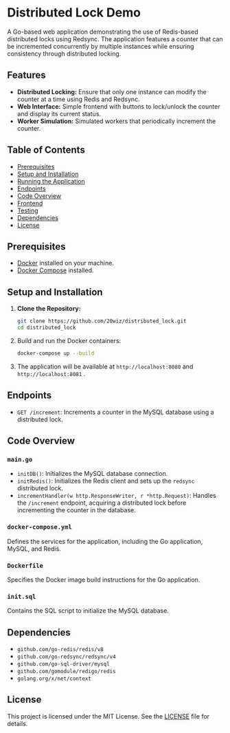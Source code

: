 # Distributed Lock Demo

A Go-based web application demonstrating the use of Redis-based distributed locks using Redsync. The application features a counter that can be incremented concurrently by multiple instances while ensuring consistency through distributed locking.

## Features

- **Distributed Locking:** Ensure that only one instance can modify the counter at a time using Redis and Redsync.
- **Web Interface:** Simple frontend with buttons to lock/unlock the counter and display its current status.
- **Worker Simulation:** Simulated workers that periodically increment the counter.

## Table of Contents

- [Prerequisites](#prerequisites)
- [Setup and Installation](#setup-and-installation)
- [Running the Application](#running-the-application)
- [Endpoints](#endpoints)
- [Code Overview](#code-overview)
- [Frontend](#frontend)
- [Testing](#testing)
- [Dependencies](#dependencies)
- [License](#license)

## Prerequisites

- [Docker](https://www.docker.com/get-started) installed on your machine.
- [Docker Compose](https://docs.docker.com/compose/install/) installed.

## Setup and Installation

1. **Clone the Repository:**

   ```bash
   git clone https://github.com/20wiz/distributed_lock.git
   cd distributed_lock
   ```

2. Build and run the Docker containers:

    ```sh
    docker-compose up --build
    ```

3. The application will be available at `http://localhost:8080` and `http://localhost:8081` .

## Endpoints

- `GET /increment`: Increments a counter in the MySQL database using a distributed lock.

## Code Overview

### `main.go`

- `initDB()`: Initializes the MySQL database connection.
- `initRedis()`: Initializes the Redis client and sets up the `redsync` distributed lock.
- `incrementHandler(w http.ResponseWriter, r *http.Request)`: Handles the `/increment` endpoint, acquiring a distributed lock before incrementing the counter in the database.

### `docker-compose.yml`

Defines the services for the application, including the Go application, MySQL, and Redis.

### `Dockerfile`

Specifies the Docker image build instructions for the Go application.

### `init.sql`

Contains the SQL script to initialize the MySQL database.

## Dependencies

- `github.com/go-redis/redis/v8`
- `github.com/go-redsync/redsync/v4`
- `github.com/go-sql-driver/mysql`
- `github.com/gomodule/redigo/redis`
- `golang.org/x/net/context`

## License

This project is licensed under the MIT License. See the [LICENSE](LICENSE) file for details.